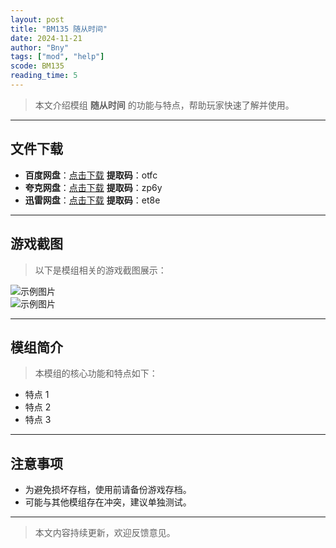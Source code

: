 ```yaml
---
layout: post
title: "BM135 随从时间"
date: 2024-11-21
author: "Bny"
tags: ["mod", "help"]
scode: BM135
reading_time: 5
---
```


> 本文介绍模组 **随从时间** 的功能与特点，帮助玩家快速了解并使用。

---





## 文件下载
- **百度网盘**：[点击下载](https://pan.baidu.com/s/1DnxA79e2fNoKiQRejny9oA?pwd=otfc)  **提取码**：otfc  
- **夸克网盘**：[点击下载](https://pan.quark.cn/s/99dbb6047871?pwd=zp6y)  **提取码**：zp6y  
- **迅雷网盘**：[点击下载](https://pan.xunlei.com/s/VOCCbfLojbWKonQdIG7O2acsA1?pwd=et8e)  **提取码**：et8e  

---

## 游戏截图
> 以下是模组相关的游戏截图展示：

![示例图片](https://example.com/screenshot1.jpg)  
![示例图片](https://example.com/screenshot2.jpg)

---

## 模组简介
> 本模组的核心功能和特点如下：
- 特点 1
- 特点 2
- 特点 3

---

## 注意事项
- 为避免损坏存档，使用前请备份游戏存档。
- 可能与其他模组存在冲突，建议单独测试。

---

> 本文内容持续更新，欢迎反馈意见。
